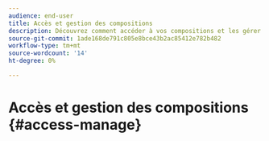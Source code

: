 ```yaml
---
audience: end-user
title: Accès et gestion des compositions
description: Découvrez comment accéder à vos compositions et les gérer
source-git-commit: 1ade168de791c805e8bce43b2ac85412e782b482
workflow-type: tm+mt
source-wordcount: '14'
ht-degree: 0%

---
```



# Accès et gestion des compositions {#access-manage}


